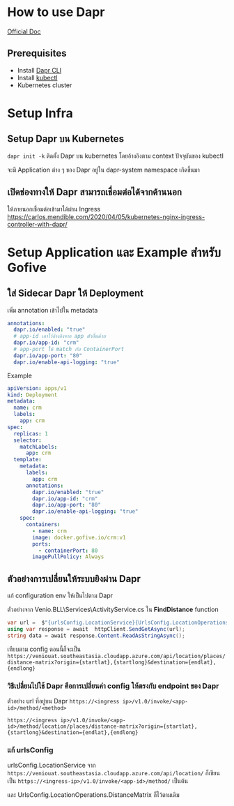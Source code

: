
# How to use Dapr
[Official Doc](https://docs.dapr.io/operations/hosting/kubernetes/kubernetes-deploy/)
## Prerequisites

-   Install  [Dapr CLI](https://docs.dapr.io/getting-started/install-dapr-cli/)
-   Install  [kubectl](https://kubernetes.io/docs/tasks/tools/)
-   Kubernetes cluster

# Setup Infra

##  Setup Dapr บน Kubernetes
`dapr init -k`
ติดตั้ง Dapr บน kubernetes โดยอ้างอิงตาม context ปัจจุบันของ kubectl

จะมี Application ต่าง ๆ ของ Dapr อยู่ใน dapr-system namespace เกิดขึ้นมา

## เปิดช่องทางให้ Dapr สามารถเชื่อมต่อได้จากด้านนอก
ให้ภายนอกเชื่อมต่อเข้ามาได้ผ่าน Ingress
https://carlos.mendible.com/2020/04/05/kubernetes-nginx-ingress-controller-with-dapr/

# Setup Application และ Example สำหรับ Gofive

## ใส่ Sidecar Dapr ให้ Deployment
เพิ่ม annotation เข้าไปใน metadata
```yaml
annotations:
  dapr.io/enabled: "true"
  # app-id เอาไว้อ้างอิงจาก app ตัวอื่นด้วย
  dapr.io/app-id: "crm"
  # app-port ให้ match กับ ContainerPort
  dapr.io/app-port: "80"
  dapr.io/enable-api-logging: "true"
```

Example
```yaml
apiVersion: apps/v1
kind: Deployment
metadata:
  name: crm
  labels:
    app: crm
spec:
  replicas: 1
  selector:
    matchLabels:
      app: crm
  template:
    metadata:
      labels:
        app: crm
      annotations:
        dapr.io/enabled: "true"
        dapr.io/app-id: "crm"
        dapr.io/app-port: "80"
        dapr.io/enable-api-logging: "true"
    spec:
      containers:
        - name: crm
        image: docker.gofive.io/crm:v1
        ports:
          - containerPort: 80
        imagePullPolicy: Always
```

## ตัวอย่างการเปลี่ยนให้ระบบยิงผ่าน Dapr
แก้ configuration env ให้เป็นไปตาม Dapr


ตัวอย่างจาก 
Venio.BLL\Services\ActivityService.cs ใน **FindDistance** function
```c#
var url =  $"{urlsConfig.LocationService}{UrlsConfig.LocationOperations.DistanceMatrix(startlat, startlong, endlat, endlong)}";
using var response = await  httpClient.SendGetAsync(url);
string data = await response.Content.ReadAsStringAsync();
```

เทียบตาม config ตอนนี้ก็จะเป็น
`https://veniouat.southeastasia.cloudapp.azure.com/api/location/places/distance-matrix?origin={startlat},{startlong}&destination={endlat},{endlong}`

### วิธีเปลี่ยนไปใช้ Dapr คือการเปลี่ยนค่า config ให้ตรงกับ endpoint ของ Dapr

ตัวอย่าง url ที่อยู่บน Dapr
`https://<ingress ip>/v1.0/invoke/<app-id>/method/<method>`

`https://<ingress ip>/v1.0/invoke/<app-id>/method/location/places/distance-matrix?origin={startlat},{startlong}&destination={endlat},{endlong}`

### แก้ urlsConfig
urlsConfig.LocationService จาก `https://veniouat.southeastasia.cloudapp.azure.com/api/location/`
 ก็เขียนเป็น `https://<ingress-ip>/v1.0/invoke/<app-id>/method/` เป็นต้น

และ UrlsConfig.LocationOperations.DistanceMatrix    ก็ไว้ตามเดิม
